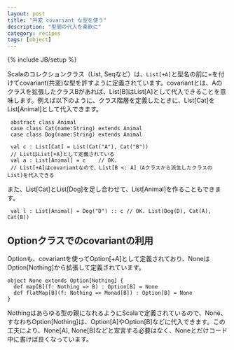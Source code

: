 ```yaml
---
layout: post
title: "共変 covariant な型を使う"
description: "型間の代入を柔軟に"
category: recipes
tags: [object]
---
```

{% include JB/setup %}

Scalaのコレクションクラス（List, Seqなど）は、`List[+A]`と型名の前に+を付けてcovariant(共変)な型を許すように定義されています。covariantとは、Aのクラスを拡張したクラスBがあれば、List[B]はList[A]として代入できることを意味します。例えば以下のように、クラス階層を定義したときに、List[Cat]をList[Animal]として代入できます。

     abstract class Animal 
	 case class Cat(name:String) extends Animal
	 case class Dog(name:String) extends Animal

     val c : List[Cat] = List(Cat("A"), Cat("B"))
     // ListはList[+A]として定義されている
	 val a : List[Animal] = c  	 // OK.
	 // List[+A]はcovariantなので、List[B <: A]（Aクラスから派生したクラスのList)を代入できる
	 
また、List[Cat]とList[Dog]を足し合わせて、List[Animal]を作ることもできます。	 
	 
	 val l : List[Animal] = Dog("D") :: c // OK. List(Dog(D), Cat(A), Cat(B)) 

## Optionクラスでのcovariantの利用

Optionも、covariantを使ってOption[+A]として定義されており、NoneはOption[Nothing]から拡張して定義されています。

    object None extends Option[Nothing] {
      def map[B](f: Nothing => B) : Option[B] = None
      def flatMap[B](f: Nothing => Monad[B]) : Option[B] = None
    }

Nothingはあらゆる型の親になれるようにScalaで定義されているので、None、すなわちOption[Nothing]は、Option[A]やOption[B]などに代入できます。この工夫により、None[A], None[B]などと宣言する必要はなく、Noneとだけコード中に書けば良くなっています。

